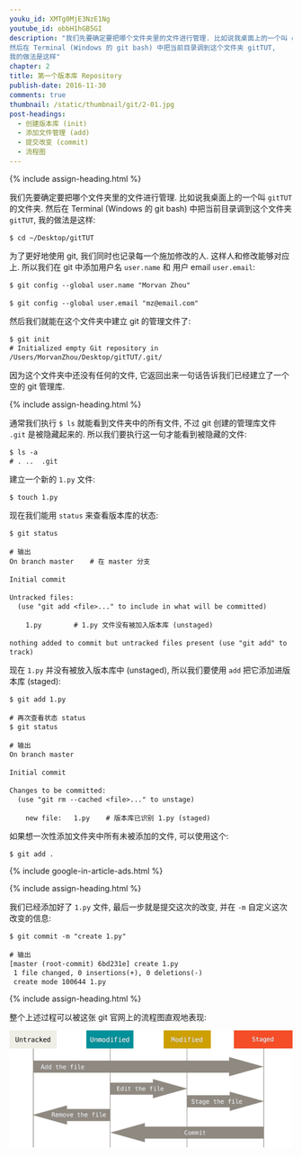 ```yaml
---
youku_id: XMTg0MjE3NzE1Ng
youtube_id: obbH1hGB5GI
description: "我们先要确定要把哪个文件夹里的文件进行管理. 比如说我桌面上的一个叫 gitTUT 的文件夹.
然后在 Terminal (Windows 的 git bash) 中把当前目录调到这个文件夹 gitTUT,
我的做法是这样"
chapter: 2
title: 第一个版本库 Repository
publish-date: 2016-11-30
comments: true
thumbnail: /static/thumbnail/git/2-01.jpg
post-headings:
  - 创建版本库 (init)
  - 添加文件管理 (add)
  - 提交改变 (commit)
  - 流程图
---
```






{% include assign-heading.html %}

我们先要确定要把哪个文件夹里的文件进行管理. 比如说我桌面上的一个叫 `gitTUT` 的文件夹.
然后在 Terminal (Windows 的 git bash) 中把当前目录调到这个文件夹 `gitTUT`,
我的做法是这样: 

```shell
$ cd ~/Desktop/gitTUT
```

为了更好地使用 git, 我们同时也记录每一个施加修改的人. 这样人和修改能够对应上.
所以我们在 git 中添加用户名 `user.name` 和 用户 email `user.email`:

```shell
$ git config --global user.name "Morvan Zhou"

$ git config --global user.email "mz@email.com"
```

然后我们就能在这个文件夹中建立 git 的管理文件了:

```shell
$ git init
# Initialized empty Git repository in /Users/MorvanZhou/Desktop/gitTUT/.git/
```

因为这个文件夹中还没有任何的文件, 它返回出来一句话告诉我们已经建立了一个空的 git 管理库.

{% include assign-heading.html %}

通常我们执行 `$ ls` 就能看到文件夹中的所有文件, 不过 git 创建的管理库文件 `.git` 是被隐藏起来的.
所以我们要执行这一句才能看到被隐藏的文件:

```shell
$ ls -a
# .	..	.git
```

建立一个新的 `1.py` 文件:

```shell
$ touch 1.py
```

现在我们能用 `status` 来查看版本库的状态:

```shell
$ git status

# 输出
On branch master    # 在 master 分支

Initial commit

Untracked files:    
  (use "git add <file>..." to include in what will be committed)

	1.py        # 1.py 文件没有被加入版本库 (unstaged)

nothing added to commit but untracked files present (use "git add" to track)
```

现在 `1.py` 并没有被放入版本库中 (unstaged), 所以我们要使用 `add` 把它添加进版本库 (staged):

```shell
$ git add 1.py

# 再次查看状态 status
$ git status

# 输出
On branch master

Initial commit

Changes to be committed:
  (use "git rm --cached <file>..." to unstage)

	new file:   1.py    # 版本库已识别 1.py (staged)
```

如果想一次性添加文件夹中所有未被添加的文件, 可以使用这个:

```shell
$ git add .
```

{% include google-in-article-ads.html %}

{% include assign-heading.html %}

我们已经添加好了 `1.py` 文件, 最后一步就是提交这次的改变, 并在 `-m` 自定义这次改变的信息:

```shell
$ git commit -m "create 1.py"

# 输出
[master (root-commit) 6bd231e] create 1.py
 1 file changed, 0 insertions(+), 0 deletions(-)
 create mode 100644 1.py
```

{% include assign-heading.html %}

整个上述过程可以被这张 git 官网上的流程图直观地表现:

<img class="course-image" src="/static/results/git/2-1-1.png" alt="{{ page.title }}{% increment image-count %}">
